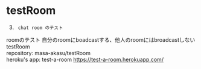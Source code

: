 # testRoom
3)		chat room のテスト									
  roomのテスト
  自分のroomにboadcastする、他人のroomにはbroadcastしない
  testRoom			
  repository:	masa-akasu/testRoom		
  heroku's app:	test-a-room			https://test-a-room.herokuapp.com/


